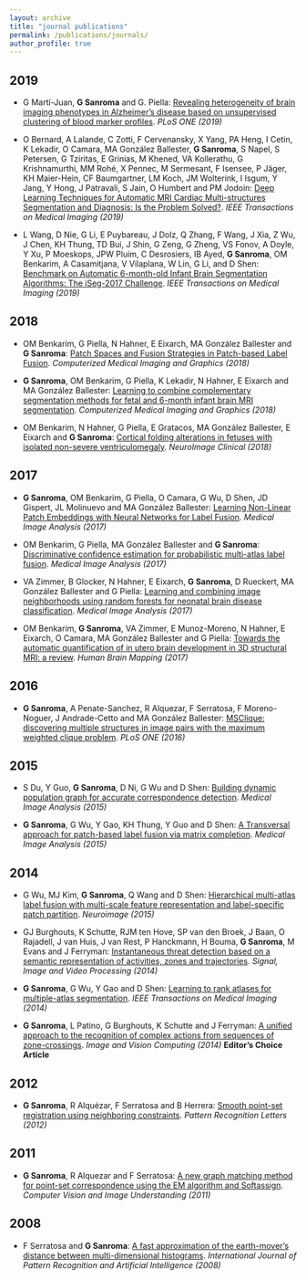 ```yaml
---
layout: archive
title: "journal publications"
permalink: /publications/journals/
author_profile: true
---
```


## 2019

- G Martí-Juan, **G Sanroma** and G. Piella: [Revealing heterogeneity of brain imaging phenotypes in Alzheimer’s disease based on unsupervised clustering of blood marker profiles](https://doi.org/10.1371/journal.pone.0211121). _PLoS ONE (2019)_

- O Bernard, A Lalande, C Zotti, F Cervenansky, X Yang, PA Heng, I Cetin, K Lekadir, O Camara, MA González Ballester, **G Sanroma**, S Napel, S Petersen, G Tziritas, E Grinias, M Khened, VA Kollerathu, G Krishnamurthi, MM Rohé, X Pennec, M Sermesant, F Isensee, P Jäger, KH Maier-Hein, CF Baumgartner, LM Koch, JM Wolterink, I Isgum, Y Jang, Y Hong, J Patravali, S Jain, O Humbert and PM Jodoin: [Deep Learning Techniques for Automatic MRI Cardiac Multi-structures Segmentation and Diagnosis: Is the Problem Solved?](https://doi.org/10.1109/TMI.2018.2837502). _IEEE Transactions on Medical Imaging (2019)_

- L Wang, D Nie, G Li, E Puybareau, J Dolz, Q Zhang, F Wang, J Xia, Z Wu, J Chen, KH Thung, TD Bui, J Shin, G Zeng, G Zheng, VS Fonov, A Doyle, Y Xu, P Moeskops, JPW Pluim, C Desrosiers, IB Ayed, **G Sanroma**, OM Benkarim, A Casamitjana, V Vilaplana, W Lin, G Li, and D Shen: [Benchmark on Automatic 6-month-old Infant Brain Segmentation Algorithms: The iSeg-2017 Challenge](https://doi.org/10.1109/TMI.2019.2901712). _IEEE Transactions on Medical Imaging (2019)_

## 2018

- OM Benkarim, G Piella, N Hahner, E Eixarch, MA González Ballester and **G Sanroma**: [Patch Spaces and Fusion Strategies in Patch-based Label Fusion](https://doi.org/10.1016/j.compmedimag.2018.11.004). _Computerized Medical Imaging and Graphics (2018)_

- **G Sanroma**, OM Benkarim, G Piella, K Lekadir, N Hahner, E Eixarch and MA González Ballester: [Learning to combine complementary segmentation methods for fetal and 6-month infant brain MRI segmentation](https://doi.org/10.1016/j.compmedimag.2018.08.007). _Computerized Medical Imaging and Graphics (2018)_

- OM Benkarim, N Hahner, G Piella, E Gratacos, MA González Ballester, E Eixarch and **G Sanroma**: [Cortical folding alterations in fetuses with isolated non-severe ventriculomegaly](https://doi.org/10.1016/j.nicl.2018.01.006). _NeuroImage Clinical (2018)_

## 2017

- **G Sanroma**, OM Benkarim, G Piella, O Camara, G Wu, D Shen, JD Gispert, JL Molinuevo and MA González Ballester: [Learning Non-Linear Patch Embeddings with Neural Networks for Label Fusion](https://doi.org/10.1016/j.media.2017.11.013). _Medical Image Analysis (2017)_

- OM Benkarim, G Piella, MA González Ballester and **G Sanroma**: [Discriminative confidence estimation for probabilistic multi-atlas label fusion](https://doi.org/10.1016/j.media.2017.08.008). _Medical Image Analysis (2017)_

- VA Zimmer, B Glocker, N Hahner, E Eixarch, **G Sanroma**, D Rueckert, MA González Ballester and G Piella: [Learning and combining image neighborhoods using random forests for neonatal brain disease classification](http://dx.doi.org/10.1016/j.media.2017.08.004). _Medical Image Analysis (2017)_

- OM Benkarim, **G Sanroma**, VA Zimmer, E Munoz-Moreno, N Hahner, E Eixarch, O Camara, MA González Ballester and G Piella: [Towards the automatic quantification of in utero brain development in 3D structural MRI: a review](http://dx.doi.org/10.1002/hbm.23536). _Human Brain Mapping (2017)_

## 2016

- **G Sanroma**, A Penate-Sanchez, R Alquezar, F Serratosa, F Moreno-Noguer, J Andrade-Cetto and MA González Ballester: [MSClique: discovering multiple structures in image pairs with the maximum weighted clique problem](http://dx.doi.org/10.1371/journal.pone.0145846). _PLoS ONE (2016)_

## 2015

- S Du, Y Guo, **G Sanroma**, D Ni, G Wu and D Shen: [Building dynamic population graph for accurate correspondence detection](http://dx.doi.org/10.1016/j.media.2015.10.001). _Medical Image Analysis (2015)_

- **G Sanroma**, G Wu, Y Gao, KH Thung, Y Guo and D Shen: [A Transversal approach for patch-based label fusion via matrix completion](http://dx.doi.org/10.1016/j.media.2015.06.002). _Medical Image Analysis (2015)_

## 2014

- G Wu, MJ Kim, **G Sanroma**, Q Wang and D Shen: [Hierarchical multi-atlas label fusion with multi-scale feature representation and label-specific patch partition](http://dx.doi.org/10.1016/j.neuroimage.2014.11.025). _Neuroimage (2015)_

- GJ Burghouts, K Schutte, RJM ten Hove, SP van den Broek, J Baan, O Rajadell, J van Huis, J van Rest, P Hanckmann, H Bouma, **G Sanroma**, M Evans and J Ferryman: [Instantaneous threat detection based on a semantic representation of activities, zones and trajectories](http://dx.doi.org/10.1007/s11760-014-0672-1). _Signal, Image and Video Processing (2014)_

- **G Sanroma**, G Wu, Y Gao and D Shen: [Learning to rank atlases for multiple-atlas segmentation](https://doi.org/10.1109/TMI.2014.2327516). _IEEE Transactions on Medical Imaging (2014)_

- **G Sanroma**, L Patino, G Burghouts, K Schutte and J Ferryman: [A unified approach to the recognition of complex actions from sequences of zone-crossings](http://dx.doi.org/10.1016/j.imavis.2014.02.005). _Image and Vision Computing (2014)_ **Editor’s Choice Article**

## 2012

- **G Sanroma**, R Alquézar, F Serratosa and B Herrera: [Smooth point-set registration using neighboring constraints](http://dx.doi.org/10.1016/j.patrec.2012.04.008). _Pattern Recognition Letters (2012)_

## 2011

- **G Sanroma**, R Alquezar and F Serratosa: [A new graph matching method for point-set correspondence using the EM algorithm and Softassign](http://dx.doi.org/10.1016/j.cviu.2011.10.009). _Computer Vision and Image Understanding (2011)_

## 2008

- F Serratosa and **G Sanroma**: [A fast approximation of the earth-mover’s distance between multi-dimensional histograms](http://dx.doi.org/10.1142/S0218001408006880). _International Journal of Pattern Recognition and Artificial Intelligence (2008)_

